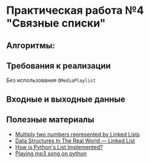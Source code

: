 # Практическая работа №4 "Связные списки"
<!-- простой mp3 плейер на PyQt через кольцевой список (вперед, назад и др.) -->
## Алгоритмы:


##  Требования к реализации

Без использования `QMediaPlaylist`

## Входные и выходные данные

## Полезные материалы

- [Multiply two numbers represented by Linked Lists](https://www.geeksforgeeks.org/multiply-two-numbers-represented-linked-lists/)
- [Data Structures In The Real World — Linked List](https://medium.com/journey-of-one-thousand-apps/data-structures-in-the-real-world-508f5968545a)
- [How is Python's List Implemented?](https://stackoverflow.com/questions/3917574/how-is-pythons-list-implemented)
- [Playing mp3 song on python](https://stackoverflow.com/questions/20021457/playing-mp3-song-on-python)
